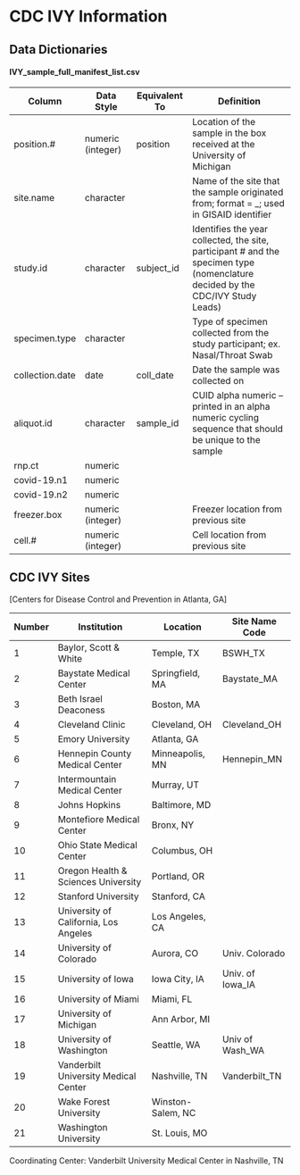 # CDC IVY Information

## Data Dictionaries

#### IVY_sample_full_manifest_list.csv

| Column | Data Style | Equivalent To | Definition |
| --- | --- | --- | --- |
| position.# | numeric (integer) | position | Location of the sample in the box received at the University of Michigan |
| site.name | character | | Name of the site that the sample originated from; format = <location>_<state abbreviation>; used in GISAID identifier |
| study.id | character | subject_id | Identifies the year collected, the site, participant # and the specimen type (nomenclature decided by the CDC/IVY Study Leads) |
| specimen.type | character | | Type of specimen collected from the study participant; ex. Nasal/Throat Swab |
| collection.date | date | coll_date | Date the sample was collected on |
| aliquot.id | character | sample_id | CUID alpha numeric – printed in an alpha numeric cycling sequence that should be unique to the sample |
| rnp.ct | numeric | | |
| covid-19.n1 | numeric | | |
| covid-19.n2 | numeric | | |
| freezer.box | numeric (integer) | | Freezer location from previous site |
| cell.# | numeric (integer) | | Cell location from previous site |

## CDC IVY Sites

[Centers for Disease Control and Prevention in Atlanta, GA]

| Number | Institution | Location | Site Name Code |
| --- | --- | --- | --- |
| 1 | Baylor, Scott & White | Temple, TX | BSWH_TX |
| 2 | Baystate Medical Center | Springfield, MA | Baystate_MA |
| 3 | Beth Israel Deaconess | Boston, MA | |
| 4 | Cleveland Clinic | Cleveland, OH | Cleveland_OH |
| 5 | Emory University | Atlanta, GA | |
| 6 | Hennepin County Medical Center | Minneapolis, MN | Hennepin_MN |
| 7 | Intermountain Medical Center | Murray, UT | |
| 8 | Johns Hopkins | Baltimore, MD | |
| 9 | Montefiore Medical Center | Bronx, NY | |
| 10 | Ohio State Medical Center | Columbus, OH | |
| 11 | Oregon Health & Sciences University | Portland, OR | |
| 12 | Stanford University | Stanford, CA | |
| 13 | University of California, Los Angeles | Los Angeles, CA | |
| 14 | University of Colorado | Aurora, CO | Univ. Colorado |
| 15 | University of Iowa | Iowa City, IA | Univ. of Iowa_IA |
| 16 | University of Miami | Miami, FL | |
| 17 | University of Michigan | Ann Arbor, MI | |
| 18 | University of Washington | Seattle, WA | Univ of Wash_WA |
| 19 | Vanderbilt University Medical Center | Nashville, TN | Vanderbilt_TN |
| 20 | Wake Forest University | Winston-Salem, NC | |
| 21 | Washington University | St. Louis, MO | |

Coordinating Center: Vanderbilt University Medical Center in Nashville, TN
